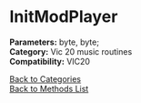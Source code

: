# InitModPlayer

**Parameters:** byte, byte;  
**Category:** Vic 20 music routines  
**Compatibility:** VIC20  


[Back to Categories](../categories/vic_20_music_routines.md)  
[Back to Methods List](../../SUMMARY.md)
